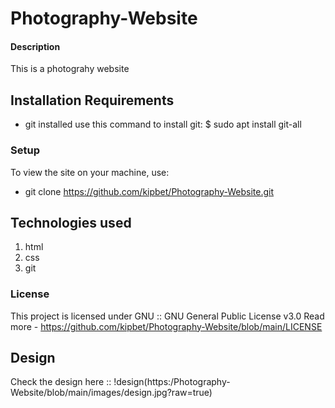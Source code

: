 # Photography-Website
#### Description
This is a photograhy website
## Installation Requirements
* git installed
use this command to install git:
 $ sudo apt install git-all
### Setup
To view the site on your machine, use:
* git clone https://github.com/kipbet/Photography-Website.git

## Technologies used
1. html
2. css
3. git

### License
This project is licensed under GNU :: GNU General Public License v3.0
Read more - https://github.com/kipbet/Photography-Website/blob/main/LICENSE

## Design
Check the design here ::
!design(https:/Photography-Website/blob/main/images/design.jpg?raw=true)
